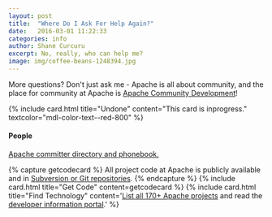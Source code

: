 ```yaml
---
layout: post
title:  "Where Do I Ask For Help Again?"
date:   2016-03-01 11:22:33
categories: info
author: Shane Curcuru
excerpt: No, really, who can help me?
image: img/coffee-beans-1248394.jpg
---
```


More questions?  Don't just ask me - Apache is all about community,
and the place for community at Apache is [Apache Community Development](http://community.apache.org/)!
<br/>

{% include card.html title="Undone" content="This card is inprogress." textcolor="mdl-color-text--red-800" %}
<div class="mdl-cell mdl-cell--3-col mdl-card mdl-shadow--4dp mdl-color-text--grey-800">
  <div class="mdl-card__title"><h4 class="mdl-card__title-text">People</h4></div>
  <div class="mdl-card__supporting-text"><a href="http://home.apache.org/">Apache committer directory and phonebook.</a></div>
</div>

{% capture getcodecard %}
All project code at Apache is publicly available and in <a href="http://www.apache.org/dev/#version-control">Subversion or Git repositories</a>.
{% endcapture %}
{% include card.html title="Get Code" content=getcodecard %}
{% include card.html title="Find Technology" content='<a href="https://projects.apache.org/">List all 170+ Apache projects</a> and read the <a href="http://www.apache.org/dev/">developer information portal</a>.' %}
